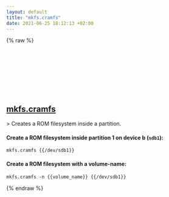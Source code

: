 ```yaml
---
layout: default
title: "mkfs.cramfs"
date: 2021-06-25 18:12:13 +02:00
---
```

{% raw %}
<h2 id="mkfs.cramfs">
  <a href="/en/linux/mkfs.cramfs.html">mkfs.cramfs</a> <a href="#mkfs.cramfs"><svg class="icon">
    <use href="/assets/images/unicode_sprite.svg#link" />
  </svg></a>
</h2>
> Creates a ROM filesystem inside a partition.

#### Create a ROM filesystem inside partition 1 on device b (`sdb1`):
```shell
mkfs.cramfs {{/dev/sdb1}}
```
#### Create a ROM filesystem with a volume-name:
```shell
mkfs.cramfs -n {{volume_name}} {{/dev/sdb1}}
```
{% endraw %}
